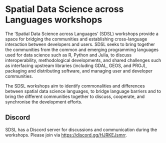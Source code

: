 # Spatial Data Science across Languages workshops

The ‘Spatial Data Science across Languages’ (SDSL) workshops provide a space for bridging the 
communities and establishing cross-language interaction between developers and users.
SDSL seeks to bring together the communities from the common and emerging programming languages used
for data science such as R, Python and Julia, to discuss interoperability, methodological developments, 
and shared challenges such as interfacing upstream libraries (including GDAL, GEOS, and PROJ), packaging
and distributing software, and managing user and developer communities.

The SDSL workshops aim to identify commonalities and differences between spatial data science languages, 
to bridge language barriers and to bring the different communities together to discuss, cooperate, and
synchronise the development efforts. 

## Discord 

SDSL has a Discord server for discussions and communication during the workshops. Please join via <https://discord.gg/HJRKEJsmrr>.
